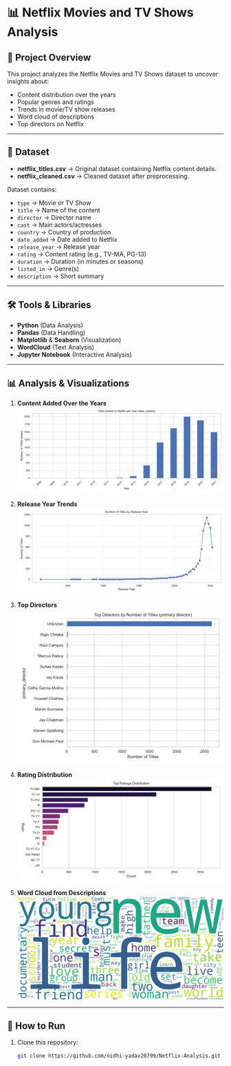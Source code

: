 # 📊 Netflix Movies and TV Shows Analysis

## 📌 Project Overview
This project analyzes the Netflix Movies and TV Shows dataset to uncover insights about:
- Content distribution over the years
- Popular genres and ratings
- Trends in movie/TV show releases
- Word cloud of descriptions
- Top directors on Netflix

---

## 📂 Dataset
- **netflix_titles.csv** → Original dataset containing Netflix content details.
- **netflix_cleaned.csv** → Cleaned dataset after preprocessing.

Dataset contains:
- `type` → Movie or TV Show  
- `title` → Name of the content  
- `director` → Director name  
- `cast` → Main actors/actresses  
- `country` → Country of production  
- `date_added` → Date added to Netflix  
- `release_year` → Release year  
- `rating` → Content rating (e.g., TV-MA, PG-13)  
- `duration` → Duration (in minutes or seasons)  
- `listed_in` → Genre(s)  
- `description` → Short summary  

---

## 🛠️ Tools & Libraries
- **Python** (Data Analysis)
- **Pandas** (Data Handling)
- **Matplotlib** & **Seaborn** (Visualization)
- **WordCloud** (Text Analysis)
- **Jupyter Notebook** (Interactive Analysis)

---

## 📊 Analysis & Visualizations
1. **Content Added Over the Years**
   ![Added by Year](images/added_by_year.png)

2. **Release Year Trends**
   ![Release Year Trend](images/release_year_trend.png)

3. **Top Directors**
   ![Top Directors](images/top_directors.png)

4. **Rating Distribution**
   ![Rating Distribution](images/rating_distribution.png)

5. **Word Cloud from Descriptions**
   ![Description Word Cloud](images/description_wordcloud.png)

---

## 🚀 How to Run
1. Clone this repository:
   ```bash
   git clone https://github.com/nidhi-yadav20799/Netflix-Analysis.git
